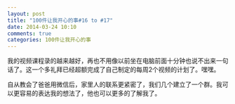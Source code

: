 ```yaml
---
layout: post
title: "100件让我开心的事#16 to #17"
date: 2014-03-24 10:10
comments: true
categories: 100件让我开心的事
---
```


我的视频课程录的越来越好，再也不用像以前坐在电脑前面十分钟也说不出来一句话了。这一个多礼拜已经超额完成了自己制定的每周2个视频的计划了。嘿嘿。

自从教会了爸爸用微信后，家里人的联系更紧密了，我们几个建立了一个群。我可以更容易的表达我的想法了，他也可以更多的了解我了。